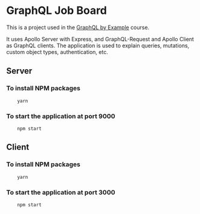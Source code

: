 # GraphQL Job Board

This is a project used in the [GraphQL by Example](https://www.udemy.com/course/graphql-by-example/?referralCode=7ACEB04674F000BAC061) course.

It uses Apollo Server with Express, and GraphQL-Request and Apollo Client as GraphQL clients. The application is used to explain queries, mutations, custom object types, authentication, etc.

## Server

### To install NPM packages
```
    yarn
```

### To start the application at port 9000
```
    npm start
```

## Client

### To install NPM packages
```
    yarn
```

### To start the application at port 3000
```
    npm start
```